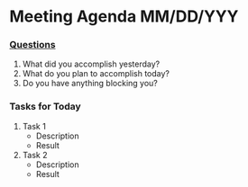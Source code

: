 # Meeting Agenda MM/DD/YYY

### [Questions](https://notejoy.com/resources/stand-up-meetings)
1. What did you accomplish yesterday?
2. What do you plan to accomplish today?
3. Do you have anything blocking you?

### Tasks for Today
1. Task 1
   - Description
   - Result
2. Task 2
   - Description
   - Result
